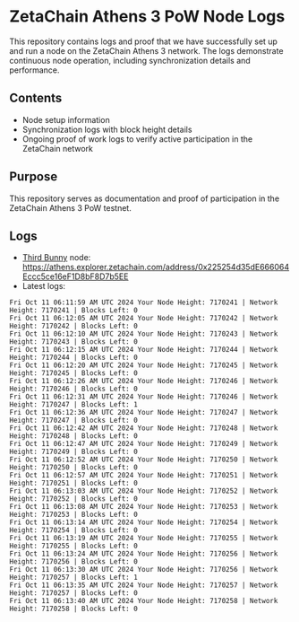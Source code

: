 # ZetaChain Athens 3 PoW Node Logs
This repository contains logs and proof that we have successfully set up and run a node on the ZetaChain Athens 3 network. The logs demonstrate continuous node operation, including synchronization details and performance.

## Contents
- Node setup information
- Synchronization logs with block height details
- Ongoing proof of work logs to verify active participation in the ZetaChain network

## Purpose
This repository serves as documentation and proof of participation in the ZetaChain Athens 3 PoW testnet.

## Logs

- [Third Bunny](https://thirdbunny.xyz/) node: https://athens.explorer.zetachain.com/address/0x225254d35dE666064Eccc5ce16eF1D8bF8D7b5EE
- Latest logs:
```
Fri Oct 11 06:11:59 AM UTC 2024 Your Node Height: 7170241 | Network Height: 7170241 | Blocks Left: 0
Fri Oct 11 06:12:05 AM UTC 2024 Your Node Height: 7170242 | Network Height: 7170242 | Blocks Left: 0
Fri Oct 11 06:12:10 AM UTC 2024 Your Node Height: 7170243 | Network Height: 7170243 | Blocks Left: 0
Fri Oct 11 06:12:15 AM UTC 2024 Your Node Height: 7170244 | Network Height: 7170244 | Blocks Left: 0
Fri Oct 11 06:12:20 AM UTC 2024 Your Node Height: 7170245 | Network Height: 7170245 | Blocks Left: 0
Fri Oct 11 06:12:26 AM UTC 2024 Your Node Height: 7170246 | Network Height: 7170246 | Blocks Left: 0
Fri Oct 11 06:12:31 AM UTC 2024 Your Node Height: 7170246 | Network Height: 7170247 | Blocks Left: 1
Fri Oct 11 06:12:36 AM UTC 2024 Your Node Height: 7170247 | Network Height: 7170247 | Blocks Left: 0
Fri Oct 11 06:12:42 AM UTC 2024 Your Node Height: 7170248 | Network Height: 7170248 | Blocks Left: 0
Fri Oct 11 06:12:47 AM UTC 2024 Your Node Height: 7170249 | Network Height: 7170249 | Blocks Left: 0
Fri Oct 11 06:12:52 AM UTC 2024 Your Node Height: 7170250 | Network Height: 7170250 | Blocks Left: 0
Fri Oct 11 06:12:57 AM UTC 2024 Your Node Height: 7170251 | Network Height: 7170251 | Blocks Left: 0
Fri Oct 11 06:13:03 AM UTC 2024 Your Node Height: 7170252 | Network Height: 7170252 | Blocks Left: 0
Fri Oct 11 06:13:08 AM UTC 2024 Your Node Height: 7170253 | Network Height: 7170253 | Blocks Left: 0
Fri Oct 11 06:13:14 AM UTC 2024 Your Node Height: 7170254 | Network Height: 7170254 | Blocks Left: 0
Fri Oct 11 06:13:19 AM UTC 2024 Your Node Height: 7170255 | Network Height: 7170255 | Blocks Left: 0
Fri Oct 11 06:13:24 AM UTC 2024 Your Node Height: 7170256 | Network Height: 7170256 | Blocks Left: 0
Fri Oct 11 06:13:30 AM UTC 2024 Your Node Height: 7170256 | Network Height: 7170257 | Blocks Left: 1
Fri Oct 11 06:13:35 AM UTC 2024 Your Node Height: 7170257 | Network Height: 7170257 | Blocks Left: 0
Fri Oct 11 06:13:40 AM UTC 2024 Your Node Height: 7170258 | Network Height: 7170258 | Blocks Left: 0
```
